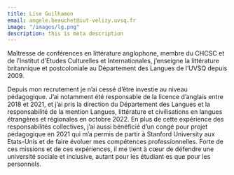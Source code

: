 ```yaml
---
title: Lise Guilhamon
email: angele.beauchet@iut-velizy.uvsq.fr
image: "/images/lg.png"
description: this is meta description
---
```


<div align="left">Maîtresse de conférences en littérature anglophone, membre du CHCSC et de l’Institut d’Etudes Culturelles et Internationales, j’enseigne la littérature britannique et postcoloniale au Département des Langues de l’UVSQ depuis 2009. 

Depuis mon recrutement je n’ai cessé d’être investie au niveau pédagogique. J’ai notamment été responsable de la licence d’anglais entre 2018 et 2021, et j’ai pris la direction du Département des Langues et la responsabilité de la mention Langues, littérature et civilisations en langues étrangères et régionales en octobre 2022. En plus de cette expérience des responsabilités collectives, j’ai aussi bénéficié d’un congé pour projet pédagogique en 2021 qui m’a permis de partir à Stanford University aux Etats-Unis et de faire évoluer mes compétences professionnelles. Forte de ces missions et de ces expériences, il me tient à cœur de défendre une université sociale et inclusive, autant pour les étudiant∙es que pour les personnels.</div>